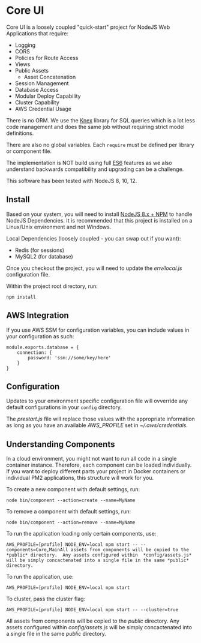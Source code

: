 # Core UI

Core UI is a loosely coupled "quick-start" project for NodeJS Web Applications that require:

- Logging
- CORS
- Policies for Route Access
- Views
- Public Assets
	- Asset Concatenation
- Session Management
- Database Access
- Modular Deploy Capability
- Cluster Capability
- AWS Credential Usage

There is no ORM.  We use the [Knex](http://knexjs.org/) library for SQL queries which is a lot less code management and does the same job without requiring strict model definitions.

There are also no global variables.  Each `require` must be defined per library or component file.

The implementation is NOT build using full [ES6](https://www.w3schools.com/js/js_es6.asp) features as we also understand backwards compatibility and upgrading can be a challenge.

This software has been tested with NodeJS 8, 10, 12.

## Install ##

Based on your system, you will need to install [NodeJS 8.x + NPM](http://nodejs.org/download/) to handle NodeJS Dependencies.  It is recommended that this project is installed on a Linux/Unix environment and not Windows.

Local Dependencies (loosely coupled - you can swap out if you want):

* Redis (for sessions)
* MySQL2 (for database)

Once you checkout the project, you will need to update the *env/local.js* configuration file.

Within the project root directory, run:

	npm install

## AWS Integration
If you use AWS SSM for configuration variables, you can include values in your configuration as such:

	module.exports.database = {
		connection: {
			password: 'ssm://some/key/here'
		}
	}

## Configuration
Updates to your environment specific configuration file will ovverride any default configurations in your `config` directory.

The *prestart.js* file will replace those values with the appropriate information as long as you have
an available *AWS_PROFILE* set in *~/.aws/credentials*.

## Understanding Components
In a cloud environment, you might not want to run all code in a single container instance. Therefore, each component can be loaded individually. If you want to deploy different parts your project in Docker containers or individual PM2 applications, this structure will work for you.

To create a new component with default settings, run:

	node bin/component --action=create --name=MyName

To remove a component with default settings, run:

	node bin/component --action=remove --name=MyName

To run the application loading only certain components, use:

	AWS_PROFILE=[profile] NODE_ENV=local npm start -- --components=Core,MainAll assets from components will be copied to the *public* directory.  Any assets configured within  *config/assets.js* will be simply concactenated into a single file in the same *public* directory.

To run the application, use:

	AWS_PROFILE=[profile] NODE_ENV=local npm start

To cluster, pass the cluster flag:

	AWS_PROFILE=[profile] NODE_ENV=local npm start -- --cluster=true

All assets from components will be copied to the *public* directory.  Any assets configured within  *config/assets.js* will be simply concactenated into a single file in the same *public* directory.

